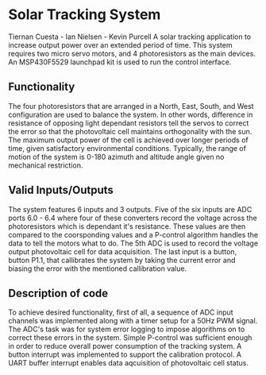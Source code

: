 # Solar Tracking System
Tiernan Cuesta - Ian Nielsen - Kevin Purcell
A solar tracking application to increase output power over an extended period of time. This system requires two micro servo motors, and 4 photoresistors as the main devices. An MSP430F5529 launchpad kit is used to run the control interface. 
## Functionality
The four photoresistors that are arranged in a North, East, South, and West configuration are used to balance the system. In other words, difference in resistance of opposing light dependant resistors tell the servos to correct the error so that the photovoltaic cell maintains orthogonality with the sun. The maximum output power of the cell is achieved over longer periods of time, given satisfactory environmental conditions. Typically, the range of motion of the system is 0-180 azimuth and altitude angle given no mechanical restriction.

## Valid Inputs/Outputs
The system features 6 inputs and 3 outputs. Five of the six inputs are ADC ports 6.0 - 6.4 where four of these converters record the voltage across the photoresistors which is dependant it's resistance. These values are then compared to the coorsponding values and a P-control algorithm handles the data to tell the motors what to do. The 5th ADC is used to record the voltage output photovoltaic cell for data acquisition. The last input is a button, button P1.1, that callibrates the system by taking the current error and biasing the error with the mentioned callibration value.
## Description of code
To achieve desired functionality, first of all, a sequence of ADC input channels was implemented along with a timer setup for a 50Hz PWM signal. The ADC's task was for system error logging to impose algorithms on to correct these errors in the system. Simple P-control was sufficient enough in order to reduce overall power consumption of the tracking system. A button interrupt was implemented to support the calibration protocol. A UART buffer interrupt enables data aqcuisition of photovoltaic cell status.
